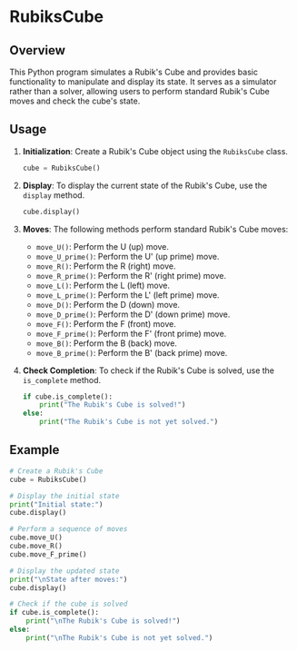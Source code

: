 # RubiksCube

## Overview

This Python program simulates a Rubik's Cube and provides basic functionality to manipulate and display its state. It serves as a simulator rather than a solver, allowing users to perform standard Rubik's Cube moves and check the cube's state.

## Usage

1. **Initialization**: Create a Rubik's Cube object using the `RubiksCube` class.

    ```python
    cube = RubiksCube()
    ```

2. **Display**: To display the current state of the Rubik's Cube, use the `display` method.

    ```python
    cube.display()
    ```

3. **Moves**: The following methods perform standard Rubik's Cube moves:

    - `move_U()`: Perform the U (up) move.
    - `move_U_prime()`: Perform the U' (up prime) move.
    - `move_R()`: Perform the R (right) move.
    - `move_R_prime()`: Perform the R' (right prime) move.
    - `move_L()`: Perform the L (left) move.
    - `move_L_prime()`: Perform the L' (left prime) move.
    - `move_D()`: Perform the D (down) move.
    - `move_D_prime()`: Perform the D' (down prime) move.
    - `move_F()`: Perform the F (front) move.
    - `move_F_prime()`: Perform the F' (front prime) move.
    - `move_B()`: Perform the B (back) move.
    - `move_B_prime()`: Perform the B' (back prime) move.

4. **Check Completion**: To check if the Rubik's Cube is solved, use the `is_complete` method.

    ```python
    if cube.is_complete():
        print("The Rubik's Cube is solved!")
    else:
        print("The Rubik's Cube is not yet solved.")
    ```

## Example

```python
# Create a Rubik's Cube
cube = RubiksCube()

# Display the initial state
print("Initial state:")
cube.display()

# Perform a sequence of moves
cube.move_U()
cube.move_R()
cube.move_F_prime()

# Display the updated state
print("\nState after moves:")
cube.display()

# Check if the cube is solved
if cube.is_complete():
    print("\nThe Rubik's Cube is solved!")
else:
    print("\nThe Rubik's Cube is not yet solved.")
